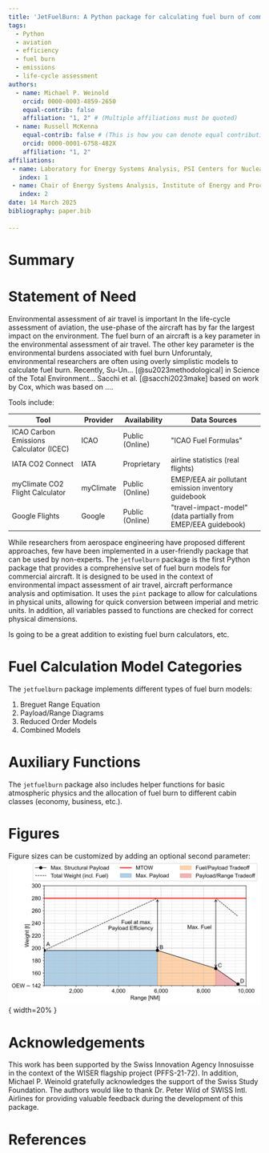 ```yaml
---
title: 'JetFuelBurn: A Python package for calculating fuel burn of commercial aircraft.'
tags:
  - Python
  - aviation
  - efficiency
  - fuel burn
  - emissions
  - life-cycle assessment
authors:
  - name: Michael P. Weinold
    orcid: 0000-0003-4859-2650
    equal-contrib: false
    affiliation: "1, 2" # (Multiple affiliations must be quoted)
  - name: Russell McKenna
    equal-contrib: false # (This is how you can denote equal contributions between multiple authors)
    orcid: 0000-0001-6758-482X
    affiliation: "1, 2"
affiliations:
 - name: Laboratory for Energy Systems Analysis, PSI Centers for Nuclear Engineering \& Sciences and Energy \& Environmental Sciences, Villigen, Switzerland
   index: 1
 - name: Chair of Energy Systems Analysis, Institute of Energy and Process Engineering, Department of Mechanical and Process Engineering, ETH Zurich, Zurich, Switzerland
   index: 2
date: 14 March 2025
bibliography: paper.bib

---
```


# Summary



# Statement of Need

Environmental assessment of air travel is important
In the life-cycle assessment of aviation, the use-phase of the aircraft has by far the largest impact on the environment.
The fuel burn of an aircraft is a key parameter in the environmental assessment of air travel. The other key parameter is the environmental burdens associated with fuel burn
Unforuntaly, environmental researchers are often using overly simplistic models to calculate fuel burn.
Recently, Su-Un... [@su2023methodological] in Science of the Total Environment...
Sacchi et al. [@sacchi2023make] based on work by Cox, which was based on ....


Tools include:

| Tool                                    | Provider  | Availability    | Data Sources                                                   |
|-----------------------------------------|-----------|-----------------|----------------------------------------------------------------|
| ICAO Carbon Emissions Calculator (ICEC) | ICAO      | Public (Online) | "ICAO Fuel Formulas"                                           |
| IATA CO2 Connect                        | IATA      | Proprietary     | airline statistics (real flights)                              |
| myClimate CO2 Flight Calculator         | myClimate | Public (Online) | EMEP/EEA air pollutant emission inventory guidebook            |
| Google Flights                          | Google    | Public (Online) | "travel-impact-model" (data partially from EMEP/EEA guidebook) |


While researchers from aerospace engineering have proposed different approaches, few have been implemented in a user-friendly package that can be used by non-experts.
The `jetfuelburn` package is the first Python package that provides a comprehensive set of fuel burn models for commercial aircraft. It is designed to be used in the context of environmental impact assessment of air travel, aircraft performance analysis and optimisation. It uses the `pint` package to allow for calculations in physical units, allowing for quick conversion between imperial and metric units. In addition, all variables passed to functions are checked for correct physical dimensions.


Is going to be a great addition to existing fuel burn calculators, etc.

# Fuel Calculation Model Categories

The `jetfuelburn` package implements different types of fuel burn models:

1. Breguet Range Equation
2. Payload/Range Diagrams
3. Reduced Order Models
4. Combined Models



# Auxiliary Functions

The `jetfuelburn` package also includes helper functions for basic atmospheric physics and the allocation of fuel burn to different cabin classes (economy, business, etc.).

# Figures


Figure sizes can be customized by adding an optional second parameter:
![Caption for example figure.](docs/_static/payload_range_generic.svg){ width=20% }

# Acknowledgements

This work has been supported by the Swiss Innovation Agency Innosuisse in the context of the WISER flagship project (PFFS-21-72). In addition, Michael P. Weinold gratefully acknowledges the support of the Swiss Study Foundation. The authors would like to thank Dr. Peter Wild of SWISS Intl. Airlines for providing valuable feedback during the development of this package.

# References